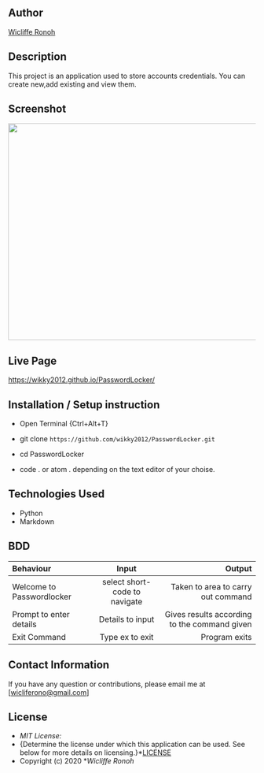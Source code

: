 

## Author

[Wicliffe Ronoh](https://github.com/wikky2012/PasswordLocker)

## Description

This project is an application used to store accounts credentials. You can create new,add existing and view them. 

## Screenshot
<img src=https://https://github.com/wikky2012/PasswordLocker/blob/gh-pages/images/Screenshot%20from%202020-09-07%2022-55-32.png width="900px" height="440px">

## Live Page 
https://wikky2012.github.io/PasswordLocker/


## Installation / Setup instruction
* Open Terminal {Ctrl+Alt+T}

* git clone ```https://github.com/wikky2012/PasswordLocker.git```

* cd PasswordLocker

* code . or atom . depending on the text editor of your choise.

## Technologies Used

* Python
* Markdown



## BDD
| Behaviour      | Input        | Output       |
| :------------- | :----------: | -----------: |
|  Welcome to Passwordlocker  |   select short-code to navigate|Taken to area to carry out command |
| Prompt to enter details  |Details to input |  Gives results according to the command given |
| Exit Command   |  Type ex to exit   |   Program exits  |

## Contact Information 

If you have any question or contributions, please email me at [wicliferono@gmail.com]

## License
* *MIT License:*
* {Determine the license under which this application can be used.  See below for more details on licensing.}*[LICENSE](LICENSE)
* Copyright (c) 2020 **Wicliffe Ronoh*

